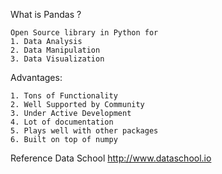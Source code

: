What is Pandas ? 

    Open Source library in Python for 
    1. Data Analysis 
    2. Data Manipulation 
    3. Data Visualization 
    

Advantages:
  
    1. Tons of Functionality 
    2. Well Supported by Community 
    3. Under Active Development 
    4. Lot of documentation 
    5. Plays well with other packages 
    6. Built on top of numpy
    

Reference 
Data School http://www.dataschool.io
